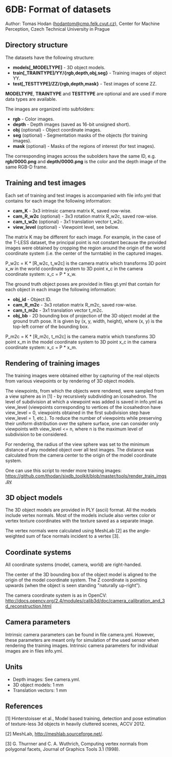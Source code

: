 # 6DB: Format of datasets

Author: Tomas Hodan (hodantom@cmp.felk.cvut.cz), Center for Machine Perception,
Czech Technical University in Prague


## Directory structure

The datasets have the following structure:

* **models[\_MODELTYPE]** - 3D object models.
* **train[\_TRAINTYPE]/YY/{rgb,depth,obj,seg}** - Training images of object YY.
* **test[\_TESTTYPE]/ZZ/{rgb,depth,mask}** - Test images of scene ZZ.

**MODELTYPE**, **TRAINTYPE** and **TESTTYPE** are optional and are used if more
data types are available.

The images are organized into subfolders:

* **rgb** - Color images.
* **depth** - Depth images (saved as 16-bit unsigned short).
* **obj** (optional) - Object coordinate images.
* **seg** (optional) - Segmentation masks of the objects (for training images).
* **mask** (optional) - Masks of the regions of interest (for test images).

The corresponding images across the subolders have the same ID,
e.g. **rgb/0000.png** and **depth/0000.png** is the color and the depth image
of the same RGB-D frame.


## Training and test images

Each set of training and test images is accompanied with file info.yml that
contains for each image the following information:

* **cam\_K** - 3x3 intrinsic camera matrix K, saved row-wise.
* **cam\_R\_w2c** (optional) - 3x3 rotation matrix R\_w2c, saved row-wise.
* **cam\_t\_w2c** (optional) - 3x1 translation vector t\_w2c.
* **view\_level** (optional) - Viewpoint level, see below.

The matrix K may be different for each image. For example, in the case of the
T-LESS dataset, the principal point is not constant because the provided images
were obtained by cropping the region around the origin of the world coordinate
system (i.e. the center of the turntable) in the captured images.

P\_w2c = K * [R\_w2c, t\_w2c] is the camera matrix which transforms 3D point
x\_w in the world coordinate system to 3D point x\_c in the camera coordinate
system: x\_c = P * x\_w.

The ground truth object poses are provided in files gt.yml that contain for each
object in each image the following information:

* **obj\_id** - Object ID.
* **cam\_R\_m2c** - 3x3 rotation matrix R\_m2c, saved row-wise.
* **cam\_t\_m2c** - 3x1 translation vector t\_m2c.
* **obj\_bb** - 2D bounding box of projection of the 3D object model at the
    ground truth pose. It is given by (x, y, width, height), where (x, y) is the
    top-left corner of the bounding box. 

P\_m2c = K * [R\_m2c, t\_m2c] is the camera matrix which transforms 3D point
x\_m in the model coordinate system to 3D point x\_c in the camera coordinate
system: x\_c = P * x\_m.


## Rendering of training images

The training images were obtained either by capturing of the real objects from
various viewpoints or by rendering of 3D object models.

The viewpoints, from which the objects were rendered, were sampled from a view
sphere as in [1] - by recursively subdividing an icosahedron. The level of
subdivision at which a viewpoint was added is saved in info.yml as view_level
(viewpoints corresponding to vertices of the icosahedron have view_level = 0,
viewpoints obtained in the first subdivision step have view_level = 1, etc.).
To reduce the number of viewpoints while preserving their uniform distribution
over the sphere surface, one can consider only viewpoints with view_level <= n,
where n is the maximum level of subdivision to be considered.

For rendering, the radius of the view sphere was set to the minimum distance of
any modeled object over all test images. The distance was calculated from the
camera center to the origin of the model coordinate system.

One can use this script to render more training images:
https://github.com/thodan/sixdb_toolkit/blob/master/tools/render_train_imgs.py


## 3D object models

The 3D object models are provided in PLY (ascii) format. All the models include
vertex normals. Most of the models include also vertex color or vertex texture
coordinates with the texture saved as a separate image.

The vertex normals were calculated using MeshLab [2] as the angle-weighted sum
of face normals incident to a vertex [3].


## Coordinate systems

All coordinate systems (model, camera, world) are right-handed.

The center of the 3D bounding box of the object model is aligned to the origin
of the model coordinate system. The Z coordinate is pointing upwards (when the
object is seen standing "naturally up-right").

The camera coordinate system is as in OpenCV:
http://docs.opencv.org/2.4/modules/calib3d/doc/camera_calibration_and_3d_reconstruction.html


## Camera parameters

Intrinsic camera parameters can be found in file camera.yml. However, these
parameters are meant only for simulation of the used sensor when rendering the
training images. Intrinsic camera parameters for individual images are in files
info.yml.


## Units

* Depth images: See camera.yml.
* 3D object models: 1 mm
* Translation vectors: 1 mm


## References

[1] Hinterstoisser et al., Model based training, detection and pose estimation
    of texture-less 3d objects in heavily cluttered scenes, ACCV 2012.

[2] MeshLab, http://meshlab.sourceforge.net/.

[3] G. Thurrner and C. A. Wuthrich, Computing vertex normals from polygonal
    facets, Journal of Graphics Tools 3.1 (1998).
